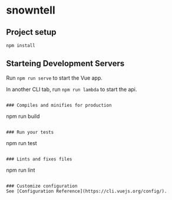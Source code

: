 # snowntell

## Project setup
```
npm install
```
## Starteing Development Servers

Run ```npm run serve``` to start the Vue app.

In another CLI tab, run ```npm run lambda``` to start the api.




```

### Compiles and minifies for production
```
npm run build
```

### Run your tests
```
npm run test
```

### Lints and fixes files
```
npm run lint
```

### Customize configuration
See [Configuration Reference](https://cli.vuejs.org/config/).
